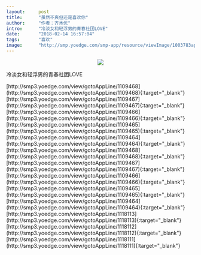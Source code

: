 ```yaml
---
layout:     post
title:      "虽然不爽但还是喜欢你"
author:     "作者：齐木优"
intro:      "冷淡女和轻浮男的青春社团LOVE"
date:       "2018-02-14 16:57:04"
tags:       "喜欢"
image:      "http://smp.yoedge.com/smp-app/resource/viewImage/1003783appline.png"
---
```

<div style="text-align: center">
<p><img src="http://smp.yoedge.com/smp-app/resource/viewImage/1003783appline.png"/></p>
</div>
<p class="post-meta">
<span>冷淡女和轻浮男的青春社团LOVE</span>
</p>
[http://smp3.yoedge.com/view/gotoAppLine/1109468](http://smp3.yoedge.com/view/gotoAppLine/1109468){:target="_blank"}
[http://smp3.yoedge.com/view/gotoAppLine/1109467](http://smp3.yoedge.com/view/gotoAppLine/1109467){:target="_blank"}
[http://smp3.yoedge.com/view/gotoAppLine/1109466](http://smp3.yoedge.com/view/gotoAppLine/1109466){:target="_blank"}
[http://smp3.yoedge.com/view/gotoAppLine/1109465](http://smp3.yoedge.com/view/gotoAppLine/1109465){:target="_blank"}
[http://smp3.yoedge.com/view/gotoAppLine/1109464](http://smp3.yoedge.com/view/gotoAppLine/1109464){:target="_blank"}
[http://smp3.yoedge.com/view/gotoAppLine/1109468](http://smp3.yoedge.com/view/gotoAppLine/1109468){:target="_blank"}
[http://smp3.yoedge.com/view/gotoAppLine/1109467](http://smp3.yoedge.com/view/gotoAppLine/1109467){:target="_blank"}
[http://smp3.yoedge.com/view/gotoAppLine/1109466](http://smp3.yoedge.com/view/gotoAppLine/1109466){:target="_blank"}
[http://smp3.yoedge.com/view/gotoAppLine/1109465](http://smp3.yoedge.com/view/gotoAppLine/1109465){:target="_blank"}
[http://smp3.yoedge.com/view/gotoAppLine/1109464](http://smp3.yoedge.com/view/gotoAppLine/1109464){:target="_blank"}
[http://smp3.yoedge.com/view/gotoAppLine/1118113](http://smp3.yoedge.com/view/gotoAppLine/1118113){:target="_blank"}
[http://smp3.yoedge.com/view/gotoAppLine/1118112](http://smp3.yoedge.com/view/gotoAppLine/1118112){:target="_blank"}
[http://smp3.yoedge.com/view/gotoAppLine/1118111](http://smp3.yoedge.com/view/gotoAppLine/1118111){:target="_blank"}


